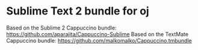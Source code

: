 # Sublime Text 2 bundle for oj
Based on the Sublime 2 Cappuccino bundle: https://github.com/aparajita/Cappuccino-Sublime
Based on the TextMate  Cappuccino bundle: https://github.com/malkomalko/Cappuccino.tmbundle